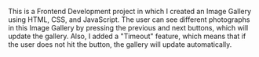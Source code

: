 This is a Frontend Development project in which I created an Image Gallery using HTML, CSS, and JavaScript.
The user can see different photographs in this Image Gallery by pressing the previous and next buttons, which will update the gallery. Also, I added a "Timeout" feature, which means that if the user does not hit the button, the gallery will update automatically.
